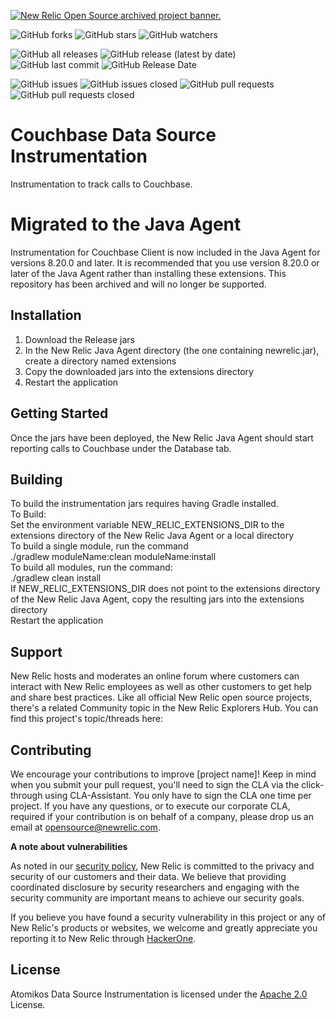 <a href="https://opensource.newrelic.com/oss-category/#archived"><picture><source media="(prefers-color-scheme: dark)" srcset="https://github.com/newrelic/opensource-website/raw/main/src/images/categories/dark/Archived.png"><source media="(prefers-color-scheme: light)" srcset="https://github.com/newrelic/opensource-website/raw/main/src/images/categories/Archived.png"><img alt="New Relic Open Source archived project banner." src="https://github.com/newrelic/opensource-website/raw/main/src/images/categories/Archived.png"></picture></a>


![GitHub forks](https://img.shields.io/github/forks/newrelic-experimental/newrelic-java-couchbase?style=social)
![GitHub stars](https://img.shields.io/github/stars/newrelic-experimental/newrelic-java-couchbase?style=social)
![GitHub watchers](https://img.shields.io/github/watchers/newrelic-experimental/newrelic-java-couchbase?style=social)

![GitHub all releases](https://img.shields.io/github/downloads/newrelic-experimental/newrelic-java-couchbase/total)
![GitHub release (latest by date)](https://img.shields.io/github/v/release/newrelic-experimental/newrelic-java-couchbase)
![GitHub last commit](https://img.shields.io/github/last-commit/newrelic-experimental/newrelic-java-couchbase)
![GitHub Release Date](https://img.shields.io/github/release-date/newrelic-experimental/newrelic-java-couchbase)


![GitHub issues](https://img.shields.io/github/issues/newrelic-experimental/newrelic-java-couchbase)
![GitHub issues closed](https://img.shields.io/github/issues-closed/newrelic-experimental/newrelic-java-couchbase)
![GitHub pull requests](https://img.shields.io/github/issues-pr/newrelic-experimental/newrelic-java-couchbase)
![GitHub pull requests closed](https://img.shields.io/github/issues-pr-closed/newrelic-experimental/newrelic-java-couchbase)
# Couchbase Data Source Instrumentation

Instrumentation to track calls to Couchbase.

# Migrated to the Java Agent

Instrumentation for Couchbase Client is now included in the Java Agent for versions 8.20.0 and later.  It is recommended that you use version 8.20.0 or later of the Java Agent rather than installing these extensions.  This repository has been archived and will no longer be supported.    

## Installation

1. Download the Release jars   
2. In the New Relic Java Agent directory (the one containing newrelic.jar), create a directory named extensions   
3. Copy the downloaded jars into the extensions directory   
4. Restart the application

## Getting Started
Once the jars have been deployed, the New Relic Java Agent should start reporting calls to Couchbase under the Database tab.    


## Building

To build the instrumentation jars requires having Gradle installed.   
To Build:   
Set the environment variable NEW_RELIC_EXTENSIONS_DIR to the extensions directory of the New Relic Java Agent or a local directory   
To build a single module, run the command   
./gradlew moduleName:clean moduleName:install   
To build all modules, run the command:   
./gradlew clean install  
If NEW_RELIC_EXTENSIONS_DIR does not point to the extensions directory of the New Relic Java Agent, copy the resulting jars into the extensions directory   
Restart the application

## Support

New Relic hosts and moderates an online forum where customers can interact with New Relic employees as well as other customers to get help and share best practices. Like all official New Relic open source projects, there's a related Community topic in the New Relic Explorers Hub. You can find this project's topic/threads here:


## Contributing
We encourage your contributions to improve [project name]! Keep in mind when you submit your pull request, you'll need to sign the CLA via the click-through using CLA-Assistant. You only have to sign the CLA one time per project.
If you have any questions, or to execute our corporate CLA, required if your contribution is on behalf of a company,  please drop us an email at opensource@newrelic.com.

**A note about vulnerabilities**

As noted in our [security policy](../../security/policy), New Relic is committed to the privacy and security of our customers and their data. We believe that providing coordinated disclosure by security researchers and engaging with the security community are important means to achieve our security goals.

If you believe you have found a security vulnerability in this project or any of New Relic's products or websites, we welcome and greatly appreciate you reporting it to New Relic through [HackerOne](https://hackerone.com/newrelic).   

## License
Atomikos Data Source Instrumentation is licensed under the [Apache 2.0](http://apache.org/licenses/LICENSE-2.0.txt) License.
